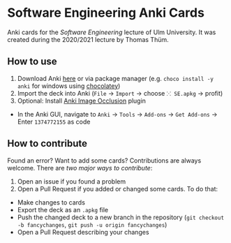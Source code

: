 # Software Engineering Anki Cards

Anki cards for the *Software Engineering* lecture of Ulm University.
It was created during the 2020/2021 lecture by Thomas Thüm.

## How to use

1. Download Anki [here](https://apps.ankiweb.net/) or via package manager
  (e.g. `choco install -y anki` for windows using [chocolatey](https://chocolatey.org))
2. Import the deck into Anki (`File` -> `Import` -> choose `⁙ SE.apkg` -> profit)
3. Optional: Install [Anki Image Occlusion](https://ankiweb.net/shared/info/1374772155) plugin
  * In the Anki GUI, navigate to `Anki` -> `Tools` -> `Add-ons` -> `Get Add-ons` -> Enter `1374772155` as code

## How to contribute

Found an error? Want to add some cards? Contributions are always welcome. There are *two major ways to contribute*:

1. Open an issue if you found a problem
2. Open a Pull Request if you added or changed some cards. To do that:
  * Make changes to cards
  * Export the deck as an `.apkg` file
  * Push the changed deck to a new branch in the repository (`git checkout -b fancychanges`, `git push -u origin fancychanges`)
  * Open a Pull Request describing your changes

